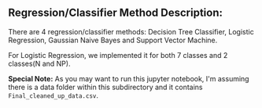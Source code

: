 ## Regression/Classifier Method Description:

There are 4 regression/classifier methods: Decision Tree Classifier, Logistic Regression, Gaussian Naive Bayes and Support Vector Machine.

For Logistic Regression, we implemented it for both 7 classes and 2 classes(N and NP).

__Special Note:__
As you may want to run this jupyter notebook, I'm assuming there is a data folder within this subdirectory and it contains ```Final_cleaned_up_data.csv```.
